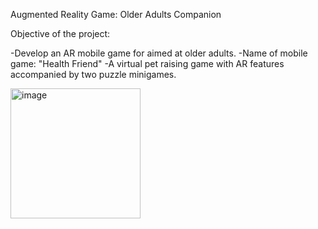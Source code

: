 Augmented Reality Game: Older Adults Companion

Objective of the project:

  -Develop an AR mobile game for aimed at older adults.
  -Name of mobile game: "Health Friend"
  -A virtual pet raising game with AR features accompanied by two puzzle minigames.

<img width="208" alt="image" src="https://github.com/user-attachments/assets/85b528c3-b0a6-410a-85f3-64862ee972f7">
